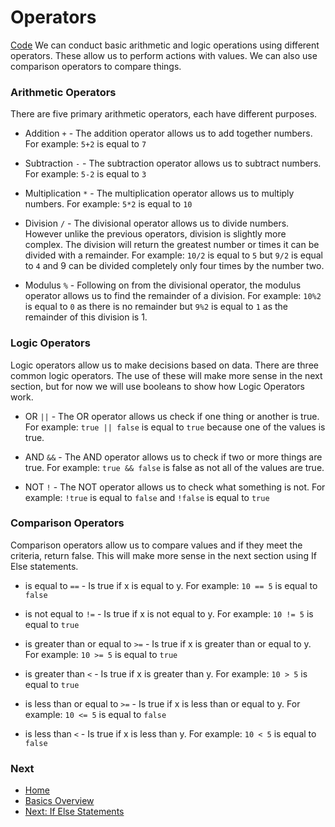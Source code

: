 # Operators

[Code](./operators.go)
We can conduct basic arithmetic and logic operations using different operators. These allow us to perform actions with values. We can also use comparison operators to compare things.

### Arithmetic Operators
There are five primary arithmetic operators, each have different purposes.

* Addition `+` - The addition operator allows us to add together numbers.
	For example: `5+2` is equal to `7`

* Subtraction `-` - The subtraction operator allows us to subtract numbers.
	For example: `5-2` is equal to `3`

* Multiplication `*` - The multiplication operator allows us to multiply numbers.
	For example: `5*2` is equal to `10`

* Division `/` - The divisional operator allows us to divide numbers. However unlike the previous operators, division is slightly more complex. The division will return the greatest number or times it can be divided with a remainder.
	For example: `10/2` is equal to `5` but `9/2` is equal to `4` and 9 can be divided completely only four times by the number two.

* Modulus `%` - Following on from the divisional operator, the modulus operator allows us to find the remainder of a division.
	For example: `10%2` is equal to `0` as there is no remainder but `9%2` is equal to `1` as the remainder of this division is 1.

### Logic Operators
Logic operators allow us to make decisions based on data. There are three common logic operators. The use of these will make more sense in the next section, but for now we will use booleans to show how Logic Operators work.

* OR `||` - The OR operator allows us check if one thing or another is true.
	For example: `true || false` is equal to `true` because one of the values is true.

* AND `&&` - The AND operator allows us to check if two or more things are true.
	For example: `true && false` is false as not all of the values are true.

* NOT `!` - The NOT operator allows us to check what something is not.
	For example: `!true` is equal to `false` and `!false` is equal to `true`

### Comparison Operators
Comparison operators allow us to compare values and if they meet the criteria, return false. This will make more sense in the next section using If Else statements.

* is equal to `==` - Is true if x is equal to y.
	For example: `10 == 5` is equal to `false`

* is not equal to `!=` - Is true if x is not equal to y.
	For example: `10 != 5` is equal to `true`

* is greater than or equal to `>=` - Is true if x is greater than or equal to y.
	For example: `10 >= 5` is equal to `true`

* is greater than `<` - Is true if x is greater than y.
	For example: `10 > 5` is equal to `true`

* is less than or equal to `>=` - Is true if x is less than or equal to y.
	For example: `10 <= 5` is equal to `false`

* is less than `<` - Is true if x is less than y.
	For example: `10 < 5` is equal to `false`


### Next

* [Home](../../README.md)
* [Basics Overview](../basics.md)
* [Next: If Else Statements](../if-else/if-else.md)
